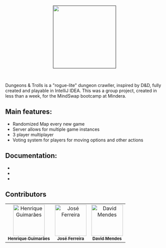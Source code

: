 <p align="center">
  <a href=" ">
    <img src="https://i.imgur.com/ZjU4By3.png" height="200px">
  </a>
</p>
&nbsp;

Dungeons & Trolls is a "rogue-lite" dungeon crawller, inspired by D&D, fully created and playable in IntelliJ IDEA.
This was a group project, created in less than a week, for the MindSwap bootcamp at Mindera.

## Main features:

- Randomized Map every new game
- Server allows for multiple game instances
- 3 player multiplayer
- Voting system for players for moving options and other actions
  
## Documentation:

-

-

-


## Contributors 

<table>
  <tr>
  <td align="center"><a href="https://github.com/HenriqueGuim"><img src="https://avatars.githubusercontent.com/u/108727486?v=4" width="100px;" alt="Henrique Guimarães"/><br /><sub><b>Henrique Guimarães</b></sub></a><br /></td>
  <td align="center"><a href="https://github.com/JoseFerreira1995"><img src="https://avatars.githubusercontent.com/u/108727573?v=4" width="100px;" alt="José Ferreira"/><br /><sub><b>José Ferreira</b></sub></a><br /></td>
  <td align="center"><a href="https://github.com/Iamcogita"><img src="https://avatars.githubusercontent.com/u/Iamcogita" width="100px;" alt="David Mendes"/><br /><sub><b>David Mendes</b></sub></a><br /></td>
  </tr>
  
</table>
